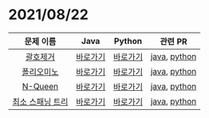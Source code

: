 # 2021/08/22
문제 이름 | Java | Python | 관련 PR |
|:-----:|:---:|:---:|:---:|
|[괄호제거](https://www.acmicpc.net/problem/2800)| [바로가기](https://github.com/Rain3321/algorithm_study/blob/main/minwoo.seo/src/BJ2800.java) | [바로가기](https://github.com/Rain3321/algorithm_study/blob/main/minwoo.lee/2021.08.21/BJ2800.py) |[java](https://github.com/Rain3321/algorithm_study/pull/9), [python](https://github.com/Rain3321/algorithm_study/pull/6)|
|[폴리오미노](https://www.acmicpc.net/problem/1343)| [바로가기](https://github.com/Rain3321/algorithm_study/blob/main/minwoo.seo/src/BJ1343.java) | [바로가기](https://github.com/Rain3321/algorithm_study/blob/main/minwoo.lee/2021.08.21/BJ1343.py) |[java](https://github.com/Rain3321/algorithm_study/pull/12), [python](https://github.com/Rain3321/algorithm_study/pull/7)|
|[N-Queen](https://www.acmicpc.net/problem/9663)| [바로가기](https://github.com/Rain3321/algorithm_study/blob/main/minwoo.seo/src/BJ9663.java) | [바로가기](https://github.com/Rain3321/algorithm_study/blob/main/minwoo.lee/2021.08.22/BJ9663.py) |[java](https://github.com/Rain3321/algorithm_study/pull/13), [python](https://github.com/Rain3321/algorithm_study/pull/10)|
|[최소 스패닝 트리](https://www.acmicpc.net/problem/1197)| [바로가기](https://github.com/Rain3321/algorithm_study/blob/main/minwoo.seo/src/BJ1197.java) | [바로가기](https://github.com/Rain3321/algorithm_study/blob/main/minwoo.lee/2021.08.22/BJ1197.py) |[java](https://github.com/Rain3321/algorithm_study/pull/11), [python](https://github.com/Rain3321/algorithm_study/pull/8)|
